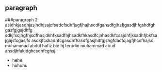 ## paragraph
###paragraph 2
asldhkjasdhjasjhdhjsajcfsadcfsdhfjsgfjhajhscdfgahsdfgjhsfjgasdjhfgshdfghgasfgjgsjdhfg
sdkjfsdjhgfhjsdfhasjdkhfksadfhjhsadkfhkasdfcjnhasdkfcasjdhfjksadhfjbkfsajgajsfcgasjfs
asdkjfcskadnfcgasdnfhasdfgasjhdfgjshgfdacfcjagfjhcsfhajsd
muhammad abdul hafiz bin hj terudin
muhammad abud ahsdjhfakjdghcsdhfcghsj

* hehe
* huhuhu